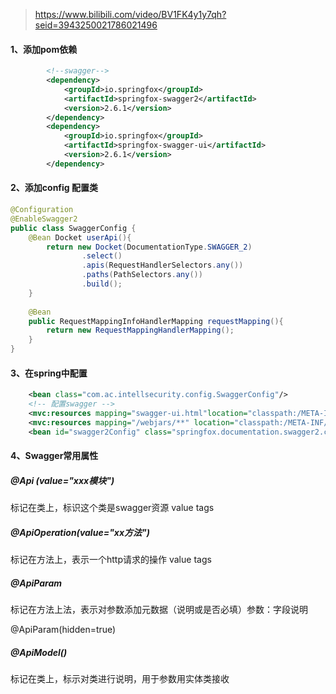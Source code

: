 >
>
>https://www.bilibili.com/video/BV1FK4y1y7qh?seid=3943250021786021496



#### 1、添加pom依赖

```xml
        <!--swagger-->
        <dependency>
            <groupId>io.springfox</groupId>
            <artifactId>springfox-swagger2</artifactId>
            <version>2.6.1</version>
        </dependency>
        <dependency>
            <groupId>io.springfox</groupId>
            <artifactId>springfox-swagger-ui</artifactId>
            <version>2.6.1</version>
        </dependency>
```

#### 2、添加config 配置类

```java
@Configuration
@EnableSwagger2
public class SwaggerConfig {
    @Bean Docket userApi(){
        return new Docket(DocumentationType.SWAGGER_2)
                .select()
                .apis(RequestHandlerSelectors.any())
                .paths(PathSelectors.any())
                .build();
    }
    
    @Bean
    public RequestMappingInfoHandlerMapping requestMapping(){
        return new RequestMappingHandlerMapping();
    }
}
```

#### 3、在spring中配置

```xml
    <bean class="com.ac.intellsecurity.config.SwaggerConfig"/>
    <!-- 配置swagger -->
    <mvc:resources mapping="swagger-ui.html"location="classpath:/META-INF/resources/" />
    <mvc:resources mapping="/webjars/**" location="classpath:/META-INF/resources/webjars/" />
	<bean id="swagger2Config" class="springfox.documentation.swagger2.configuration.Swagger2DocumentationConfiguration" />
```

#### 4、Swagger常用属性

##### @Api (value="xxx模块")

标记在类上，标识这个类是swagger资源  value  tags 

##### @ApiOperation(value="xx方法")

标记在方法上，表示一个http请求的操作  value  tags 

##### @ApiParam

标记在方法上法，表示对参数添加元数据（说明或是否必填）参数：字段说明  

@ApiParam(hidden=true)

##### @ApiModel()

标记在类上，标示对类进行说明，用于参数用实体类接收

